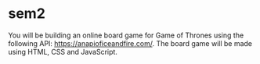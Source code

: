 # sem2
You will be building an online board game for Game of Thrones using the following API: https://anapioficeandfire.com/. The board game will be made using HTML, CSS and JavaScript. 
